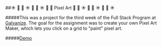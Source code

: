 ##:sunny: :palm_tree: :evergreen_tree: :sunny: :palm_tree: :evergreen_tree: :sunny: :palm_tree: :evergreen_tree: Pixel Art :evergreen_tree: :palm_tree: :sunny: :evergreen_tree: :palm_tree: :sunny: :evergreen_tree: :palm_tree: :sunny:

#####This was a project for the third week of the Full Stack Program at [Galvanize](http://www.galvanize.com/courses/full-stack/). The goal for the assignment was to create your own Pixel Art Maker, which lets you click on a grid to "paint" pixel art.

#####[Demo](http://lorienmcs.github.io/pixel_art/)
